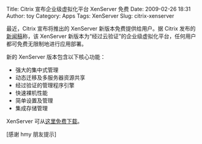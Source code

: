 Title: Citrix 宣布企业级虚拟化平台 XenServer 免费
Date: 2009-02-26 18:31
Author: toy
Category: Apps
Tags: XenServer
Slug: citrix-xenserver

最近，Citrix 宣布将推出的 XenServer 新版本免费提供给用户。据 Citrix
发布的[新闻稿](http://citrix.com/English/NE/news/news.asp?newsID=1687130)称，该
XenServer
新版本为“经过云验证”的企业级虚拟化平台，任何用户都可免费无限制地进行应用部署。

新的 XenServer 版本包含以下核心功能：

-   强大的集中式管理
-   动态迁移及多服务器资源共享
-   经过验证的管理程序引擎
-   快速裸机性能
-   简单设置及管理
-   集成存储管理

XenServer
可从[这里免费下载](http://www.citrix.com/English/ps2/products/feature.asp?contentID=1686939)。

[感谢 hmy 朋友提示]
